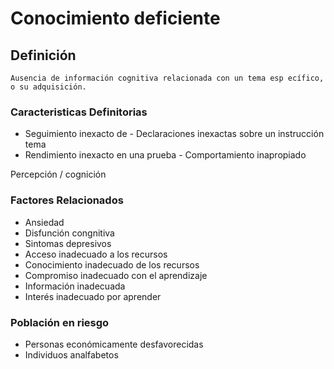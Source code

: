 # Conocimiento deficiente
## Definición
	Ausencia de información cognitiva relacionada con un tema esp ecífico, o su adquisición.

### Caracteristicas Definitorias
- Seguimiento inexacto de  - Declaraciones inexactas sobre 
un 
 instrucción   tema  
- Rendimiento inexacto en una 
prueba  - Comportamiento 
inapropiado   
 
 
 
 
 
 
 
 
 
 
 
 
 
 
 
 
 Percepción / cognición

### Factores Relacionados
- Ansiedad   
- Disfunción congnitiva   
- Sintomas depresivos   
- Acceso inadecuado a los recursos   
- Conocimiento inadecuado 
de los recursos   
- Compromiso inadecuado 
con el aprendizaje   
- Información inadecuada   
- Interés inadecuado por aprender

### Población en riesgo
- Personas económicamente 
desfavorecidas   
- Individuos analfabetos


